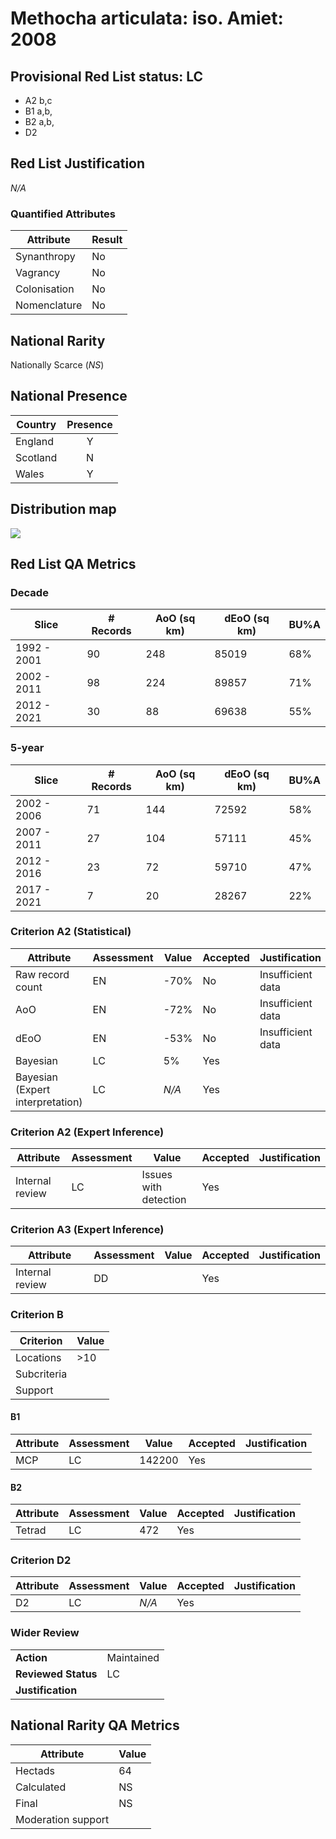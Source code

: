 # Methocha articulata: iso. Amiet: 2008

## Provisional Red List status: LC
- A2 b,c
- B1 a,b, 
- B2 a,b, 
- D2

## Red List Justification
*N/A*
### Quantified Attributes
|Attribute|Result|
|---|---|
|Synanthropy|No|
|Vagrancy|No|
|Colonisation|No|
|Nomenclature|No|


## National Rarity
Nationally Scarce (*NS*)

## National Presence
|Country|Presence
|---|:-:|
|England|Y|
|Scotland|N|
|Wales|Y|


## Distribution map
![](../map/303.svg)

## Red List QA Metrics
### Decade
| Slice | # Records | AoO (sq km) | dEoO (sq km) |BU%A |
|---|---|---|---|---|
|1992 - 2001|90|248|85019|68%|
|2002 - 2011|98|224|89857|71%|
|2012 - 2021|30|88|69638|55%|
### 5-year
| Slice | # Records | AoO (sq km) | dEoO (sq km) |BU%A |
|---|---|---|---|---|
|2002 - 2006|71|144|72592|58%|
|2007 - 2011|27|104|57111|45%|
|2012 - 2016|23|72|59710|47%|
|2017 - 2021|7|20|28267|22%|
### Criterion A2 (Statistical)
|Attribute|Assessment|Value|Accepted|Justification
|---|---|---|---|---|
|Raw record count|EN|-70%|No|Insufficient data|
|AoO|EN|-72%|No|Insufficient data|
|dEoO|EN|-53%|No|Insufficient data|
|Bayesian|LC|5%|Yes||
|Bayesian (Expert interpretation)|LC|*N/A*|Yes||
### Criterion A2 (Expert Inference)
|Attribute|Assessment|Value|Accepted|Justification
|---|---|---|---|---|
|Internal review|LC|Issues with detection|Yes||
### Criterion A3 (Expert Inference)
|Attribute|Assessment|Value|Accepted|Justification
|---|---|---|---|---|
|Internal review|DD||Yes||
### Criterion B
|Criterion| Value|
|---|---|
|Locations|>10|
|Subcriteria||
|Support||
#### B1
|Attribute|Assessment|Value|Accepted|Justification
|---|---|---|---|---|
|MCP|LC|142200|Yes||
#### B2
|Attribute|Assessment|Value|Accepted|Justification
|---|---|---|---|---|
|Tetrad|LC|472|Yes||
### Criterion D2
|Attribute|Assessment|Value|Accepted|Justification
|---|---|---|---|---|
|D2|LC|*N/A*|Yes||
### Wider Review
|  |  |
|---|---|
|**Action**|Maintained|
|**Reviewed Status**|LC|
|**Justification**||


## National Rarity QA Metrics
|Attribute|Value|
|---|---|
|Hectads|64|
|Calculated|NS|
|Final|NS|
|Moderation support||



